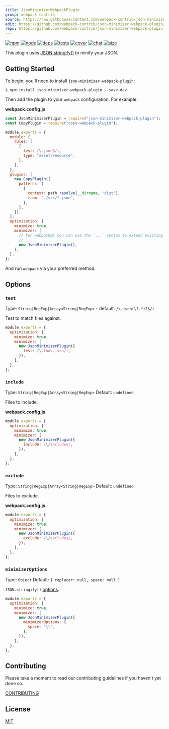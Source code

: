 ```yaml
---
title: JsonMinimizerWebpackPlugin
group: webpack contrib
source: https://raw.githubusercontent.com/webpack-contrib/json-minimizer-webpack-plugin/master/README.md
edit: https://github.com/webpack-contrib/json-minimizer-webpack-plugin/edit/master/README.md
repo: https://github.com/webpack-contrib/json-minimizer-webpack-plugin
---
```



[![npm][npm]][npm-url]
[![node][node]][node-url]
[![deps][deps]][deps-url]
[![tests][tests]][tests-url]
[![cover][cover]][cover-url]
[![chat][chat]][chat-url]
[![size][size]][size-url]



This plugin uses [JSON.stringify()](https://developer.mozilla.org/ru/docs/Web/JavaScript/Reference/Global_Objects/JSON/stringify) to minify your JSON.

## Getting Started

To begin, you'll need to install `json-minimizer-webpack-plugin`:

```console
$ npm install json-minimizer-webpack-plugin --save-dev
```

Then add the plugin to your `webpack` configuration. For example:

**webpack.config.js**

```js
const JsonMinimizerPlugin = require("json-minimizer-webpack-plugin");
const CopyPlugin = require("copy-webpack-plugin");

module.exports = {
  module: {
    rules: [
      {
        test: /\.json$/i,
        type: "asset/resource",
      },
    ],
  },
  plugins: [
    new CopyPlugin({
      patterns: [
        {
          context: path.resolve(__dirname, "dist"),
          from: "./src/*.json",
        },
      ],
    }),
  ],
  optimization: {
    minimize: true,
    minimizer: [
      // For webpack@5 you can use the `...` syntax to extend existing minimizers (i.e. `terser-webpack-plugin`), uncomment the next line
      // `...`
      new JsonMinimizerPlugin(),
    ],
  },
};
```

And run `webpack` via your preferred method.

## Options

### `test`

Type: `String|RegExp|Array<String|RegExp>` - default: `/\.json(\?.*)?$/i`

Test to match files against.

```js
module.exports = {
  optimization: {
    minimize: true,
    minimizer: [
      new JsonMinimizerPlugin({
        test: /\.foo\.json/i,
      }),
    ],
  },
};
```

### `include`

Type: `String|RegExp|Array<String|RegExp>`
Default: `undefined`

Files to include.

**webpack.config.js**

```js
module.exports = {
  optimization: {
    minimize: true,
    minimizer: [
      new JsonMinimizerPlugin({
        include: /\/includes/,
      }),
    ],
  },
};
```

### `exclude`

Type: `String|RegExp|Array<String|RegExp>`
Default: `undefined`

Files to exclude.

**webpack.config.js**

```js
module.exports = {
  optimization: {
    minimize: true,
    minimizer: [
      new JsonMinimizerPlugin({
        exclude: /\/excludes/,
      }),
    ],
  },
};
```

### `minimizerOptions`

Type: `Object`
Default: `{ replacer: null, space: null }`

`JSON.stringify()` [options](https://developer.mozilla.org/ru/docs/Web/JavaScript/Reference/Global_Objects/JSON/stringify).

```js
module.exports = {
  optimization: {
    minimize: true,
    minimizer: [
      new JsonMinimizerPlugin({
        minimizerOptions: {
          space: "\t",
        },
      }),
    ],
  },
};
```

## Contributing

Please take a moment to read our contributing guidelines if you haven't yet done so.

[CONTRIBUTING](https://github.com/webpack-contrib/json-minimizer-webpack-plugin/blob/master/.github/CONTRIBUTING.md)

## License

[MIT](https://github.com/webpack-contrib/json-minimizer-webpack-plugin/blob/master/LICENSE)

[npm]: https://img.shields.io/npm/v/json-minimizer-webpack-plugin.svg
[npm-url]: https://npmjs.com/package/json-minimizer-webpack-plugin
[node]: https://img.shields.io/node/v/json-minimizer-webpack-plugin.svg
[node-url]: https://nodejs.org
[deps]: https://david-dm.org/webpack-contrib/json-minimizer-webpack-plugin.svg
[deps-url]: https://david-dm.org/webpack-contrib/json-minimizer-webpack-plugin
[tests]: https://github.com/webpack-contrib/json-minimizer-webpack-plugin/workflows/json-minimizer-webpack-plugin/badge.svg
[tests-url]: https://github.com/webpack-contrib/json-minimizer-webpack-plugin/actions
[cover]: https://codecov.io/gh/webpack-contrib/json-minimizer-webpack-plugin/branch/master/graph/badge.svg
[cover-url]: https://codecov.io/gh/webpack-contrib/json-minimizer-webpack-plugin
[chat]: https://img.shields.io/badge/gitter-webpack%2Fwebpack-brightgreen.svg
[chat-url]: https://gitter.im/webpack/webpack
[size]: https://packagephobia.now.sh/badge?p=json-minimizer-webpack-plugin
[size-url]: https://packagephobia.now.sh/result?p=json-minimizer-webpack-plugin
